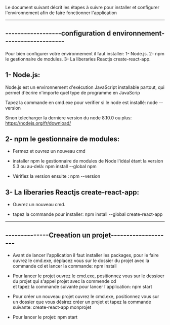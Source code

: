 
  Le document suivant décrit les étapes à suivre pour installer et configurer l'environnement afin de faire fonctionner l'application

  -------------------------------------------------------------------
  ------------------configuration d environnement--------------------
  -------------------------------------------------------------------

  Pour bien configurer votre environnement il faut installer:
  1- Node.js.
  2- npm le gestionnaire de modules.
  3- La liberaries Reactjs create-react-app.


  1- Node.js:
  -----------

  Node.js est un environnement d'exécution JavaScript installable partout, qui permet d'écrire n'importe quel type de programme en JavaScrip

  Tapez la commande en cmd.exe pour verifier si le node est installé:
   node --version

  Sinon telecharger la derniere version du node 8.10.0 ou plus:
  https://nodejs.org/fr/download/

  2- npm le gestionnaire de modules:
  ----------------------------------

  - Fermez et ouvrez un nouveau cmd

  - installer npm le gestionnaire de modules de Node l'idéal étant la version 5.3 ou au-delà:
   npm install --global npm

  - Vérifiez la version ensuite :
   npm --version

  3- La liberaries Reactjs create-react-app:
  ------------------------------------------

  - Ouvrez un nouveau cmd.

  - tapez la commande pour installer:
   npm install --global create-react-app




  -----------------------------------------------------
  --------------Creeation un projet--------------------
  -----------------------------------------------------

   - Avant de lancer l'application il faut installer les packages, pour le faire ouvrez le cmd.exe, déplacez vous sur le dossier du projet avec la commande cd et lancer la commande:
   npm install

  - Pour lancer le projet ouvrez le cmd.exe, positionnez vous sur le dessioer du projet qui s'appel projet avec la commende cd  
    et tapez la commande suivante pour lancer l'application:
   npm start

  - Pour créer un nouveau projet ouvrez le cmd.exe, positionnez vous sur un dossier que vous désirez créer un projet et tapez la commande suivante:
   create-react-app monprojet

  - Pour lancer le projet:
   npm start

